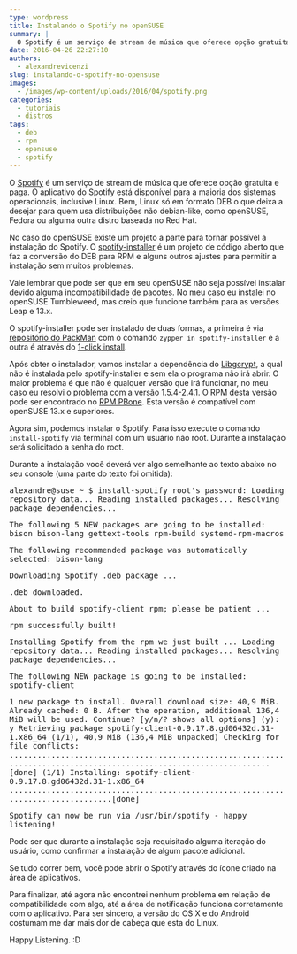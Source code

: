 ```yaml
---
type: wordpress
title: Instalando o Spotify no openSUSE
summary: |
  O Spotify é um serviço de stream de música que oferece opção gratuita e paga. O aplicativo do Spotify está disponível para a maioria dos sistemas operacionais, inclusive Linux. Bem, Linux só em formato DEB o que deixa a desejar para quem usa sistemas operacionais não debian-like, como openSUSE, Fedora ou alguma outra distro baseada no Red Hat.
date: 2016-04-26 22:27:10
authors:
  - alexandrevicenzi
slug: instalando-o-spotify-no-opensuse
images:
  - /images/wp-content/uploads/2016/04/spotify.png
categories:
  - tutoriais
  - distros
tags:
  - deb
  - rpm
  - opensuse
  - spotify
---
```


O <a href="https://www.spotify.com/br/" target="_blank">Spotify</a> é um serviço de stream de música que oferece opção gratuita e paga. O aplicativo do Spotify está disponível para a maioria dos sistemas operacionais, inclusive Linux. Bem, Linux só em formato DEB o que deixa a desejar para quem usa distribuições não debian-like, como openSUSE, Fedora ou alguma outra distro baseada no Red Hat.

No caso do openSUSE existe um projeto a parte para tornar possível a instalação do Spotify. O <a href="https://github.com/aspiers/opensuse-spotify-installer/" target="_blank">spotify-installer</a> é um projeto de código aberto que faz a conversão do DEB para RPM e alguns outros ajustes para permitir a instalação sem muitos problemas.

<!--more-->

Vale lembrar que pode ser que em seu openSUSE não seja possível instalar devido alguma incompatibilidade de pacotes. No meu caso eu instalei no openSUSE Tumbleweed, mas creio que funcione também para as versões Leap e 13.x.

O spotify-installer pode ser instalado de duas formas, a primeira é via <a href="https://en.opensuse.org/Additional_package_repositories#Packman" target="_blank">repositório do PackMan</a> com o comando <code>zypper in spotify-installer</code> e a outra é através do <a href="http://packman.links2linux.org/install/spotify-installer" target="_blank">1-click install</a>.

Após obter o instalador, vamos instalar a dependência do <a href="http://directory.fsf.org/wiki/Libgcrypt" target="_blank">Libgcrypt</a>, a qual não é instalada pelo spotify-installer e sem ela o programa não irá abrir. O maior problema é que não é qualquer versão que irá funcionar, no meu caso eu resolvi o problema com a versão 1.5.4-2.4.1. O RPM desta versão pode ser encontrado no <a href="http://rpm.pbone.net/index.php3/stat/4/idpl/27155581/dir/opensuse_13.x/com/libgcrypt11-1.5.4-2.4.1.x86_64.rpm.html" target="_blank">RPM PBone</a>. Esta versão é compatível com openSUSE 13.x e superiores.

Agora sim, podemos instalar o Spotify. Para isso execute o comando <code>install-spotify</code> via terminal com um usuário não root. Durante a instalação será solicitado a senha do root.

Durante a instalação você deverá ver algo semelhante ao texto abaixo no seu console (uma parte do texto foi omitida):

<samp>alexandre@suse ~ $ install-spotify
root's password:
Loading repository data...
Reading installed packages...
Resolving package dependencies...</samp>

<samp>The following 5 NEW packages are going to be installed:
bison bison-lang gettext-tools rpm-build systemd-rpm-macros</samp>

<samp>The following recommended package was automatically selected:
bison-lang</samp>

<samp>Downloading Spotify .deb package ...</samp>

<samp>.deb downloaded.</samp>

<samp>About to build spotify-client rpm; please be patient ...</samp>

<samp>rpm successfully built!</samp>

<samp>Installing Spotify from the rpm we just built ...
Loading repository data...
Reading installed packages...
Resolving package dependencies...</samp>

<samp>The following NEW package is going to be installed:
spotify-client</samp>

<samp>1 new package to install.
Overall download size: 40,9 MiB. Already cached: 0 B. After the operation, additional 136,4 MiB will be used.
Continue? [y/n/? shows all options] (y): y
Retrieving package spotify-client-0.9.17.8.gd06432d.31-1.x86_64 (1/1), 40,9 MiB (136,4 MiB unpacked)
Checking for file conflicts: ...................................................................................................................[done]
(1/1) Installing: spotify-client-0.9.17.8.gd06432d.31-1.x86_64 .................................................................................[done]</samp>

<samp>Spotify can now be run via /usr/bin/spotify - happy listening!</samp>

Pode ser que durante a instalação seja requisitado alguma iteração do usuário, como confirmar a instalação de algum pacote adicional.

Se tudo correr bem, você pode abrir o Spotify através do ícone criado na área de aplicativos.

Para finalizar, até agora não encontrei nenhum problema em relação de compatibilidade com algo, até a área de notificação funciona corretamente com o aplicativo. Para ser sincero, a versão do OS X e do Android costumam me dar mais dor de cabeça que esta do Linux.

Happy Listening. :D
